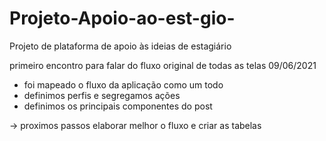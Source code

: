 # Projeto-Apoio-ao-est-gio-
Projeto de plataforma de apoio às ideias de estagiário 

primeiro encontro para falar do fluxo original de todas as telas 09/06/2021
 - foi mapeado o fluxo da aplicação como um todo
 - definimos perfis e segregamos ações
 - definimos os principais componentes do post


-> proximos passos elaborar melhor o fluxo e criar as tabelas
